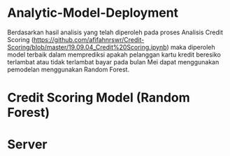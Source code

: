 # Analytic-Model-Deployment

Berdasarkan hasil analisis yang telah diperoleh pada proses Analisis Credit Scoring (<https://github.com/afifahnrswr/Credit-Scoring/blob/master/19.09.04_Credit%20Scoring.ipynb>) maka diperoleh model terbaik dalam memprediksi apakah pelanggan kartu kredit beresiko terlambat atau tidak terlambat bayar pada bulan Mei dapat menggunakan pemodelan menggunakan Random Forest. 

# Credit Scoring Model (Random Forest)

# Server
